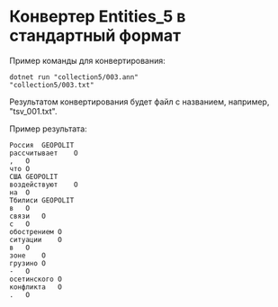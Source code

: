 # Конвертер Entities_5 в стандартный формат

Пример команды для конвертирования:

<code>dotnet run "collection5/003.ann" "collection5/003.txt"</code>

Результатом конвертирования будет файл с названием, например, "tsv_001.txt".

Пример результата:
```
Россия	GEOPOLIT
рассчитывает	O
,	O
что	O
США	GEOPOLIT
воздействуют	O
на	O
Тбилиси	GEOPOLIT
в	O
связи	O
с	O
обострением	O
ситуации	O
в	O
зоне	O
грузино	O
-	O
осетинского	O
конфликта	O
.	O
```
